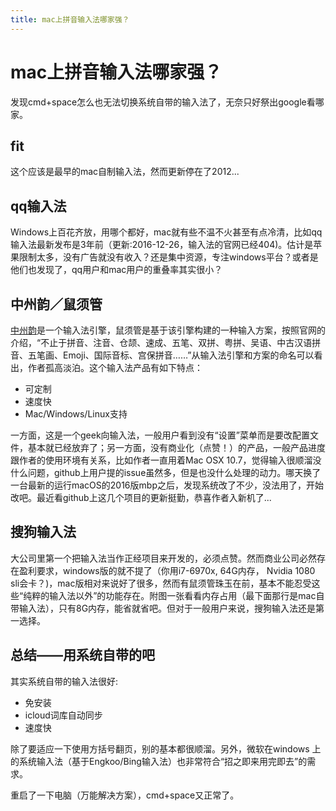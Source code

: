 ```yaml
---
title: mac上拼音输入法哪家强？
---
```

# mac上拼音输入法哪家强？

发现cmd+space怎么也无法切换系统自带的输入法了，无奈只好祭出google看哪家。

## fit

这个应该是最早的mac自制输入法，然而更新停在了2012...

## qq输入法

Windows上百花齐放，用哪个都好，mac就有些不温不火甚至有点冷清，比如qq输入法最新发布是3年前（更新:2016-12-26，输入法的官网已经404)。估计是苹果限制太多，没有广告就没有收入？还是集中资源，专注windows平台？或者是他们也发现了，qq用户和mac用户的重叠率其实很小？


## 中州韵／鼠须管
[中州韵](http://rime.im)是一个输入法引擎，鼠须管是基于该引擎构建的一种输入方案，按照官网的介绍，“不止于拼音、注音、仓颉、速成、五笔、双拼、粤拼、吴语、中古汉语拼音、五笔画、Emoji、国际音标、宫保拼音……”从输入法引擎和方案的命名可以看出，作者孤高淡泊。这个输入法产品有如下特点：

- 可定制
- 速度快
- Mac/Windows/Linux支持

一方面，这是一个geek向输入法，一般用户看到没有“设置”菜单而是要改配置文件，基本就已经放弃了；另一方面，没有商业化（点赞！）的产品，一般产品进度跟作者的使用环境有关系，比如作者一直用着Mac OSX 10.7，觉得输入很顺溜没什么问题，github上用户提的issue虽然多，但是也没什么处理的动力。哪天换了一台最新的运行macOS的2016版mbp之后，发现系统改了不少，没法用了，开始改吧。最近看github上这几个项目的更新挺勤，恭喜作者入新机了...


## 搜狗输入法

大公司里第一个把输入法当作正经项目来开发的，必须点赞。然而商业公司必然存在盈利要求，windows版的就不提了（你用i7-6970x, 64G内存， Nvidia 1080 sli会卡？)，mac版相对来说好了很多，然而有鼠须管珠玉在前，基本不能忍受这些“纯粹的输入法以外”的功能存在。附图一张看看内存占用（最下面那行是mac自带输入法），只有8G内存，能省就省吧。但对于一般用户来说，搜狗输入法还是第一选择。

## 总结——用系统自带的吧

其实系统自带的输入法很好:

- 免安装
- icloud词库自动同步
- 速度快

除了要适应一下使用方括号翻页，别的基本都很顺溜。另外，微软在windows 上的系统输入法（基于Engkoo/Bing输入法）也非常符合“招之即来用完即去”的需求。

重启了一下电脑（万能解决方案），cmd+space又正常了。
